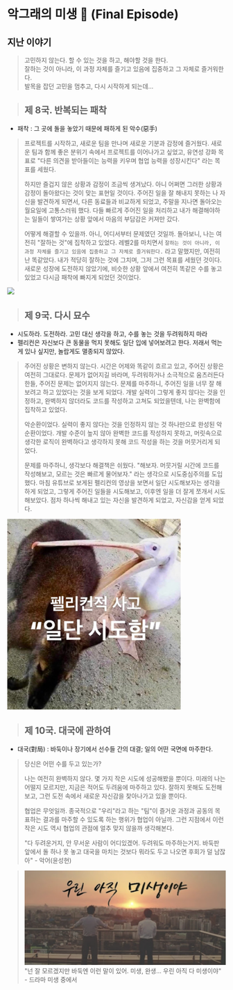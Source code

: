 # 악그래의 미생 🐊 (Final Episode)

## 지난 이야기
> 고민하지 않는다. 할 수 있는 것을 하고, 해야할 것을 한다.   
> 잘하는 것이 아니라, 이 과정 자체를 즐기고 있음에 집중하고 그 자체로 즐거워한다.  
> 발목을 잡던 고민을 멈추고, 다시 시작하게 되는데...


> ## 제 8국. 반복되는 패착
- 패착 : 그 곳에 돌을 놓았기 때문에 패하게 된 악수(惡手)
> 프로젝트를 시작하고, 새로운 팀을 만나며 새로운 기분과 감정에 즐거웠다.
> 새로운 팀과 함께 좋은 분위기 속에서 프로젝트를 이어나가고 싶었고,
> 유연성 강화 목표로 "다른 의견을 받아들이는 능력을 키우며 협업 능력을 성장시킨다" 라는 목표를 세웠다.
>
> 하지만 즐겁지 않은 상황과 감정이 조금씩 생겨났다.
> 아니 어쩌면 그러한 상황과 감정이 돌아왔다는 것이 맞는 표현일 것이다.
> 주어진 일을 잘 해내지 못하는 나 자신을 발견하게 되면서, 다른 동료들과 비교하게 되었고, 주말을 지나면 돌아오는 월요일에 고통스러워 했다.
> 다들 빠르게 주어진 일을 처리하고 내가 해결해야하는 일들이 쌓여가는 상황 앞에서 마음의 부담감은 커져만 갔다.
>
> 어떻게 해결할 수 있을까. 아니, 어디서부터 문제였던 것일까.
> 돌아보니, 나는 여전히 "잘하는 것"에 집착하고 있었다.
> 레벨2를 마치면서 `잘하는 것이 아니라, 이 과정 자체를 즐기고 있음에 집중하고 그 자체로 즐거워한다.` 라고 말했지만, 여전히 난 똑같았다.
> 내가 적당히 잘하는 것에 그치며, 그저 그런 목표를 세웠던 것이다.
> 새로운 성장에 도전하지 않았기에, 비슷한 상황 앞에서 여전히 똑같은 수를 놓고 있었고 다시금 패착에 빠지게 되었던 것이었다.

<img src="https://pimg.mk.co.kr/meet/neds/2014/11/image_readtop_2014_1387739_14150953411611336.jpg">

> ## 제 9국. 다시 묘수
- 시도하라. 도전하라. 고민 대신 생각을 하고, 수를 놓는 것을 두려워하지 마라
- 펠리컨은 자신보다 큰 동물을 먹지 못해도 일단 입에 넣어보려고 한다. 저래서 먹는게 있나 싶지만, 놀랍게도 멸종되지 않았다.

> 주어진 상황은 변하지 않는다.
> 시간은 어제와 똑같이 흐르고 있고, 주어진 상황은 여전히 그대로다.
> 문제가 없어지길 바라며, 두려워하거나 소극적으로 움츠러든다 한들, 주어진 문제는 없어지지 않는다.
> 문제를 마주하니, 주어진 일을 너무 잘 해보려고 하고 있었다는 것을 보게 되었다.
> 개발 실력이 그렇게 좋지 않다는 것을 인정하고, 완벽하지 않더라도 코드를 작성하고 고쳐도 되었을텐데, 나는 완벽함에 집착하고 있었다.
>
> 악순환이었다. 실력이 좋지 않다는 것을 인정하지 않는 것 하나만으로 완성된 악순환이었다.
> 개발 수준이 높지 않아 완벽한 코드를 작성하지 못하고, 머릿속으로 생각한 로직이 완벽하다고 생각하지 못해 코드 작성을 하는 것을 머뭇거리게 되었다.
>
> 문제를 마주하니, 생각보다 해결책은 쉬웠다.
> "해보자. 머뭇거릴 시간에 코드를 작성해보고, 모르는 것은 빠르게 물어보자." 라는 생각으로 시도중심주의를 도입했다.
> 마침 유튜브로 보게된 펠리컨의 영상을 보면서 일단 시도해보자는 생각을 하게 되었고,
> 그렇게 주어진 일들을 시도해보고, 이후엔 일을 더 잘게 쪼개서 시도해보았다.
> 점차 하나씩 해내고 있는 자신을 발견하게 되었고, 자신감을 얻게 되었다.

<img src="/images/pelican.png" width="400dx">

> ## 제 10국. 대국에 관하여
- 대국(對局) : 바둑이나 장기에서 선수들 간의 대결; 일의 어떤 국면에 마주한다.

> 당신은 어떤 수를 두고 있는가?
>
> 나는 여전히 완벽하지 않다. 몇 가지 작은 시도에 성공해봤을 뿐이다.
> 미래의 나는 어떨지 모르지만, 지금은 적어도 두려움에 마주하고 있다.
> 잘하지 못해도 도전해보고, 그런 도전 속에서 새로운 자신감을 찾아나가고 있을 뿐이다.
>
> 협업은 무엇일까. 종국적으로 "우리"라고 하는 "팀"이 즐거운 과정과 공동의 목표하는 결과를 마주할 수 있도록 하는 행위가 협업이 아닐까.
> 그런 지점에서 이런 작은 시도 역시 협업의 관점에 얼추 맞지 않을까 생각해본다.
>
> "다 두려운거지, 안 무서운 사람이 어디있겠어. 두려워도 마주하는거지. 바둑판 앞에서 돌 하나 못 놓고 대국을 마치는 것보다 뭐라도 두고 나오면 후회가 덜 남잖아" - 악어(윤성현)

> <img src="images/MI_SAENG.png">
> "넌 잘 모르겠지만 바둑엔 이런 말이 있어. 미생, 완생... 우린 아직 다 미생이야" - 드라마 미생 중에서